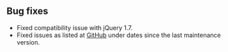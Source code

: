 ## Bug fixes 
- Fixed compatibility issue with jQuery 1.7.
- Fixed issues as listed at [GitHub](http://github.com/highslide-software/highcharts.com/commits/master) under dates since the last maintenance version.